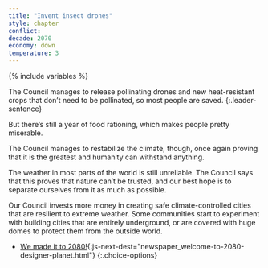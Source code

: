 ```yaml
---
title: "Invent insect drones"
style: chapter
conflict: 
decade: 2070
economy: down
temperature: 3
---
```


{% include variables %}

The Council manages to release pollinating drones and new heat-resistant crops that don’t need to be pollinated, so most people are saved. 
{:.leader-sentence}

But there’s still a year of food rationing, which makes people pretty miserable.

The Council manages to restabilize the climate, though, once again proving that it is the greatest and humanity can withstand anything.

The weather in most parts of the world is still unreliable. The Council says that this proves that nature can’t be trusted, and our best hope is to separate ourselves from it as much as possible.

Our Council invests more money in creating safe climate-controlled cities that are resilient to extreme weather. Some communities start to experiment with building cities that are entirely underground, or are covered with huge domes to protect them from the outside world.

- [We made it to 2080!](part-page_2080.html){:js-next-dest="newspaper_welcome-to-2080-designer-planet.html"}
{:.choice-options}
